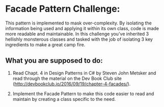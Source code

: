 # Facade Pattern Challenge:

This pattern is implemented to mask over-complexity. By isolating the information being used and applying it within its own class, code is made more readable and maintainable.  In this challenge you've inherited 3 hellishly monsterous classes and tasked with the job of isolating 3 key ingredients to make a great camp fire. 

## What you are supposed to do:

1. Read Chapt. 4 in Design Patterns in C# by Steven John Metsker and read through the material on the Dev Book Club site (http://devbookclub.io/2016/09/19/chapter-4-facades/).

2. Implement the Facade Pattern to make this code easier to read and maintain by creating a class specific to the need. 
